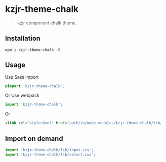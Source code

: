# kzjr-theme-chalk
> kzjr component chalk theme.


## Installation
```shell
npm i kzjr-theme-chalk -S
```

## Usage

Use Sass import
```css
@import 'kzjr-theme-chalk';
```

Or Use webpack
```javascript
import 'kzjr-theme-chalk';
```

Or
```html
<link rel="stylesheet" href="path/to/node_modules/kzjr-theme-chalk/lib/index.css">
```

##  Import on demand
```javascript
import 'kzjr-theme-chalk/lib/input.css';
import 'kzjr-theme-chalk/lib/select.css';
```
